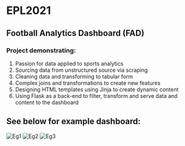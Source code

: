 # EPL2021
## Football Analytics Dashboard (FAD)

### Project demonstrating:
1. Passion for data applied to sports analytics
2. Sourcing data from unstructured source via scraping
3. Cleaning data and transforming to tabular form
4. Complex joins and transformations to create new features
5. Designing HTML templates using Jinja to create dynamic content
6. Using Flask as a back-end to filter, transform and serve data and content to the dashboard
 
## See below for example dashboard:

![Eg1](https://user-images.githubusercontent.com/52998421/133640396-7b0f7d52-b376-426d-8fac-8b11b0c8d968.png)
![Eg2](https://user-images.githubusercontent.com/52998421/133640931-c7a34f7c-6b17-4df4-a372-4072ec8c095d.png)
![Eg3](https://user-images.githubusercontent.com/52998421/133640946-fec42ab2-9c7d-467b-a80a-d2d3833d1c66.png)
